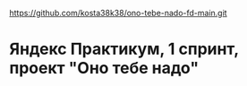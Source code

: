 https://github.com/kosta38k38/ono-tebe-nado-fd-main.git

# Яндекс Практикум, 1 спринт, проект "Оно тебе надо"
